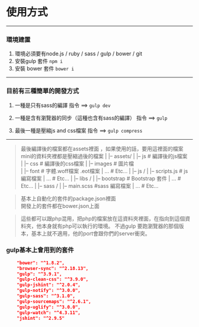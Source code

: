# 使用方式
----

### 環境建置  
1. 環境必須要有node.js / ruby / sass  / gulp / bower / git  
2. 安裝gulp 套件 `npm i `  
3. 安裝 bower 套件  `bower i`  

----
### 目前有三種簡單的開發方式

1. 一種是只有sass的編譯
指令 ==> `gulp dev`

2. 一種是含有瀏覽器的同步（這種也含有sass的編譯）
指令 ==> `gulp`

3. 最後一種是壓縮js and css檔案
指令 ==> `gulp compress`

----

> 最後編譯後的檔案都在assets裡面 ，如果使用的話，要用這裡面的檔案  
> mini的資料夾裡都是壓縮過後的檔案
|
|– assets/
|   |– js           # 編譯後的js檔案     
|   |– css          # 編譯後的css檔案 
|   |– images       # 圖片檔      
|   |– font         # 字體.woff檔案 .eot檔案
|   ...             # Etc…
|
|– js /
|   |– scripts.js   # js編寫檔案
|  ...              # Etc…
| 
|– libs /
|   |– bootstrap    # Bootstrap 套件
|   ...             # Etc…
|
|– sass /
|   |– main.scss  #sass 編寫檔案
|   ...           # Etc…


>基本上自動化的套件的package.json裡面   
>開發上的套件都在bower.json上面   

>這些都可以跟php混用，把php的檔案放在這資料夾裡面，在指向到這個資料夾，他本身就有php可以執行的環境。
>不過gulp 要跑瀏覽器的那個版本，基本上就不適用，他的port會跟你們的server衝突。

### gulp基本上會用到的套件

```json
    "bower": "^1.8.2",  
    "browser-sync": "^2.18.13",  
    "gulp": "^3.9.1",  
    "gulp-clean-css": "^3.9.0",  
    "gulp-jshint": "^2.0.4",  
    "gulp-notify": "^3.0.0",  
    "gulp-sass": "^3.1.0",  
    "gulp-sourcemaps": "^2.6.1",
    "gulp-uglify": "^3.0.0",  
    "gulp-watch": "^4.3.11",  
    "jshint": "^2.9.5" 
```




